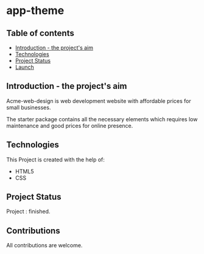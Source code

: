 # app-theme


## Table of contents
* [Introduction - the project's aim](#general-info)
* [Technologies](#technologies)
* [Project Status](#status)
* [Launch](https://preeti-t.github.io/app-theme/)

## Introduction - the project's aim
Acme-web-design is web development website with affordable prices for small businesses.

The starter package contains all the necessary elements which requires low maintenance and good prices for online presence.


## Technologies
This Project is created with the help of:

* HTML5
* CSS

## Project Status

Project : finished.

## Contributions

All contributions are welcome.
